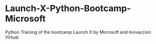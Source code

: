 # Launch-X-Python-Bootcamp-Microsoft
Python Training of the bootcamp Launch X by Microsoft and Inovaccion Virtual.
